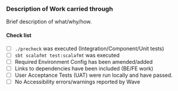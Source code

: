 ### Description of Work carried through

Brief description of what/why/how.

#### Check list 
 - [ ] `./precheck` was executed (Integration/Component/Unit tests)
 - [ ] `sbt scalafmt test:scalafmt` was executed
 - [ ] Required Environment Config has been amended/added
 - [ ] Links to dependencies have been included (BE/FE work)
 - [ ] User Acceptance Tests (UAT) were run locally and have passed.
 - [ ] No Accessibility errors/warnings reported by Wave

